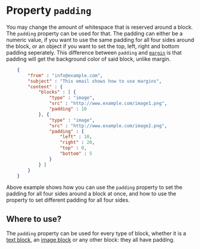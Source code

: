 # Property `padding`

You may change the amount of whitespace that is reserved around a block.
The `padding` property can be used for that. The padding can either be
a numeric value, if you want to use the same padding for all four sides
around the block, or an object if you want to set the top, left, right
and bottom padding seperately. This difference between `padding` and
[`margin`](/copernica-docs:ResponsiveEmail/json/property-margin) is that padding will
get the background color of said block, unlike margin.


````json
    {
        "from" : "info@example.com",
        "subject" : "This email shows how to use margins",
        "content" : {
            "blocks" : [ {
                "type" : "image",
                "src" : "http://www.example.com/image1.png",
                "padding" : 10
            }, {
                "type" : "image",
                "src" : "http://www.example.com/image2.png",
                "padding" : {
                    "left" : 10,
                    "right" : 20,
                    "top" : 0,
                    "bottom" : 5
                }
            } ]
        }
    }
````


Above example shows how you can use the `padding` property to set the padding
for all four sides around a block at once, and how to use the property
to set different padding for all four sides.


## Where to use?

The `padding` property can be used for every type of block, whether it is
a [text block](/copernica-docs:ResponsiveEmail/json/block-text), an [image block](/copernica-docs:ResponsiveEmail/json/block-image) or any other block: they all have padding.
